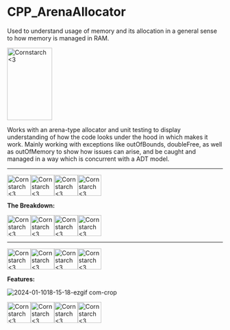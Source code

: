 # CPP_ArenaAllocator

  Used to understand usage of memory and its allocation in a general sense to how memory is managed
in RAM.

<img src="https://github.com/Kingerthanu/CPP_ArenaAllocator/assets/76754592/d7f7f851-9c4c-4b1a-85b1-47fa36346a9f" alt="Cornstarch <3" width="105" height="169">

Works with an arena-type allocator and unit testing to display understanding of how the code
looks under the hood in which makes it work. Mainly working with exceptions like outOfBounds, doubleFree,
as well as outOfMemory to show how issues can arise, and be caught and managed in a way which is concurrent with a ADT model.



----------------------------------------------

<img src="https://github.com/Kingerthanu/CPP_ArenaAllocator/assets/76754592/b1193feb-0b3d-44c1-bcef-380c1d68e528" alt="Cornstarch <3" width="55" height="49"><img src="https://github.com/Kingerthanu/CPP_ArenaAllocator/assets/76754592/b1193feb-0b3d-44c1-bcef-380c1d68e528" alt="Cornstarch <3" width="55" height="49"><img src="https://github.com/Kingerthanu/CPP_ArenaAllocator/assets/76754592/b1193feb-0b3d-44c1-bcef-380c1d68e528" alt="Cornstarch <3" width="55" height="49"><img src="https://github.com/Kingerthanu/CPP_ArenaAllocator/assets/76754592/b1193feb-0b3d-44c1-bcef-380c1d68e528" alt="Cornstarch <3" width="55" height="49">



**The Breakdown:**



<img src="https://github.com/Kingerthanu/CPP_ArenaAllocator/assets/76754592/c70495d9-dade-4fa0-8c9e-8285f1193c97" alt="Cornstarch <3" width="55" height="49"><img src="https://github.com/Kingerthanu/CPP_ArenaAllocator/assets/76754592/c70495d9-dade-4fa0-8c9e-8285f1193c97" alt="Cornstarch <3" width="55" height="49"><img src="https://github.com/Kingerthanu/CPP_ArenaAllocator/assets/76754592/c70495d9-dade-4fa0-8c9e-8285f1193c97" alt="Cornstarch <3" width="55" height="49"><img src="https://github.com/Kingerthanu/CPP_ArenaAllocator/assets/76754592/c70495d9-dade-4fa0-8c9e-8285f1193c97" alt="Cornstarch <3" width="55" height="49">

----------------------------------------------

<img src="https://github.com/Kingerthanu/CPP_ArenaAllocator/assets/76754592/8a95b7da-34be-4338-8ed7-8c04c1535217" alt="Cornstarch <3" width="55" height="49"><img src="https://github.com/Kingerthanu/CPP_ArenaAllocator/assets/76754592/8a95b7da-34be-4338-8ed7-8c04c1535217" alt="Cornstarch <3" width="55" height="49"><img src="https://github.com/Kingerthanu/CPP_ArenaAllocator/assets/76754592/8a95b7da-34be-4338-8ed7-8c04c1535217" alt="Cornstarch <3" width="55" height="49"><img src="https://github.com/Kingerthanu/CPP_ArenaAllocator/assets/76754592/8a95b7da-34be-4338-8ed7-8c04c1535217" alt="Cornstarch <3" width="55" height="49">


**Features:**

![2024-01-1018-15-18-ezgif com-crop](https://github.com/Kingerthanu/CPP_ArenaAllocator/assets/76754592/149c0b5e-54ec-4ba0-8674-0d5d7de826c3)




<img src="https://github.com/Kingerthanu/CPP_ArenaAllocator/assets/76754592/975315dc-267d-481c-a33e-259c16f3f34d" alt="Cornstarch <3" width="55" height="49"><img src="https://github.com/Kingerthanu/CPP_ArenaAllocator/assets/76754592/975315dc-267d-481c-a33e-259c16f3f34d" alt="Cornstarch <3" width="55" height="49"><img src="https://github.com/Kingerthanu/CPP_ArenaAllocator/assets/76754592/975315dc-267d-481c-a33e-259c16f3f34d" alt="Cornstarch <3" width="55" height="49"><img src="https://github.com/Kingerthanu/CPP_ArenaAllocator/assets/76754592/975315dc-267d-481c-a33e-259c16f3f34d" alt="Cornstarch <3" width="55" height="49">
